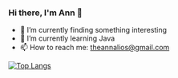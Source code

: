 ### Hi there, I'm Ann 👋



<!-- Here are some ideas to get you started: -->

- 🔭 I’m currently finding something interesting
- 🌱 I’m currently learning Java
- 📫 How to reach me: theannalios@gmail.com
<!-- - 👯 I’m looking to collaborate on ... -->
<!-- - 🤔 I’m looking for help with ... -->
<!-- - 💬 Ask me about ... -->
<!-- - 😄 Pronouns: ... -->
<!-- - ⚡ Fun fact: ... -->
[![Top Langs](https://github-readme-stats.vercel.app/api/top-langs/?username=AnnIzm&layout=compact)](https://github.com/AnnIzm/github-readme-stats)
